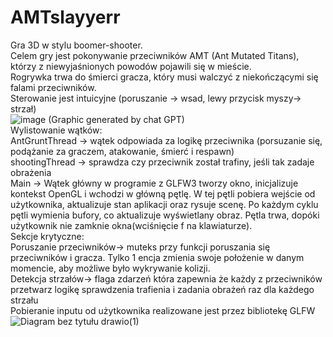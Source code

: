 # AMTslayyerr
Gra 3D w stylu boomer-shooter.  
Celem gry jest pokonywanie przeciwników AMT (Ant Mutated Titans), którzy z niewyjaśnionych powodów pojawili się w mieście.   
Rogrywka trwa do śmierci gracza, który musi walczyć z niekończącymi się falami przeciwników.  
Sterowanie jest intuicyjne (poruszanie -> wsad, lewy przycisk myszy-> strzał)  
![image](https://github.com/SZOlafo/AMTslayyerr/assets/105805460/f3060243-5954-4618-a618-d8ec90a06bb2)
(Graphic generated by chat GPT)  
Wylistowanie wątków:  
AntGruntThread -> wątek odpowiada za logikę przeciwnika (porsuzanie się, podążanie za graczem, atakowanie, śmierć i respawn)  
shootingThread -> sprawdza czy przeciwnik został trafiny, jeśli tak zadaje obrażenia  
Main -> Wątek główny w programie z GLFW3 tworzy okno, inicjalizuje kontekst OpenGL i wchodzi w główną pętlę. W tej pętli pobiera wejście od użytkownika, aktualizuje stan aplikacji oraz rysuje scenę. Po każdym cyklu pętli wymienia bufory, co aktualizuje wyświetlany obraz. Pętla trwa, dopóki użytkownik nie zamknie okna(wciśnięcie f na klawiaturze).  
Sekcje krytyczne:  
Poruszanie przeciwników-> muteks przy funkcji poruszania się przeciwników i gracza. Tylko 1 encja zmienia swoje położenie w danym momencie, aby możliwe było wykrywanie kolizji.  
Detekcja strzałów-> flaga zdarzeń która zapewnia że każdy z przeciwników przetwarz logikę sprawdzenia trafienia i zadania obrażeń raz dla każdego strzału  
Pobieranie inputu od użytkownika realizowane jest przez bibliotekę GLFW  
![Diagram bez tytułu drawio(1)](https://github.com/SZOlafo/AMTslayyerr/assets/105805460/bbee8ac3-061f-4e36-9622-b6d63fa38754)
